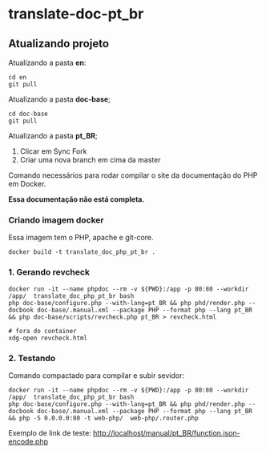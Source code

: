 # translate-doc-pt_br

## Atualizando projeto

Atualizando a pasta **en**:
```shell
cd en
git pull
```
Atualizando a pasta **doc-base**;
```shell
cd doc-base
git pull
```
Atualizando a pasta **pt_BR**;
1. Clicar em Sync Fork
2. Criar uma nova branch em cima da master

Comando necessários para rodar compilar o site da documentação do PHP em Docker.


**Essa documentação não está completa.**


### Criando imagem docker
Essa imagem tem o PHP, apache e git-core.
```shell
docker build -t translate_doc_php_pt_br .
```



### 1. Gerando revcheck

```shell
docker run -it --name phpdoc --rm -v ${PWD}:/app -p 80:80 --workdir /app/  translate_doc_php_pt_br bash
php doc-base/configure.php --with-lang=pt_BR && php phd/render.php --docbook doc-base/.manual.xml --package PHP --format php --lang pt_BR && php doc-base/scripts/revcheck.php pt_BR > revcheck.html

# fora do container 
xdg-open revcheck.html
```

### 2. Testando

Comando compactado para compilar e subir sevidor:
```shell
docker run -it --name phpdoc --rm -v ${PWD}:/app -p 80:80 --workdir /app/  translate_doc_php_pt_br bash
php doc-base/configure.php --with-lang=pt_BR && php phd/render.php --docbook doc-base/.manual.xml --package PHP --format php --lang pt_BR && php -S 0.0.0.0:80 -t web-php/  web-php/.router.php
```

Exemplo de link de teste: [http://localhost/manual/pt_BR/function.json-encode.php](http://localhost/manual/pt_BR/function.json-encode.php)

